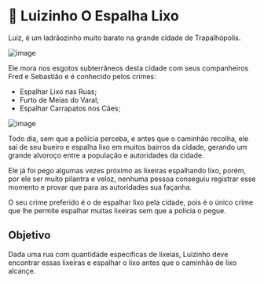 # :rat: Luizinho O Espalha Lixo

Luiz, é um ladrãozinho muito barato na grande cidade de Trapalhópolis.
  
![image](https://github.com/maria2122/luizinho_o_espalha_lixo/assets/89326098/31d96ce2-94cf-4c8b-825b-9b08100a9c48)


Ele mora nos esgotos subterrâneos desta cidade com seus companheiros Fred e Sebastião e é conhecido pelos crimes:

- Espalhar Lixo nas Ruas;
- Furto de Meias do Varal;
- Espalhar Carrapatos nos Cães;
  
![image](https://github.com/maria2122/luizinho_o_espalha_lixo/assets/89326098/67a81808-f269-4271-bfc4-256b35304942)


Todo dia, sem que a poliícia perceba, e antes que o caminhão recolha, ele saí de seu bueiro e espalha lixo em muitos bairros da cidade, 
gerando um grande alvoroço entre a população e autoridades da cidade.

Ele já foi pego algumas vezes próximo as lixeiras espalhando lixo, porém, por ele ser muito pilantra e veloz, nenhuma pessoa 
conseguiu registrar esse momento e provar que para as autoridades sua façanha. 

O seu crime preferido é o de espalhar lixo pela cidade, pois é o único crime que lhe permite espalhar muitas lixeiras sem que a polícia o pegue.

## Objetivo

Dada uma rua com quantidade específicas de lixeias, Luizinho deve encontrar essas lixeiras e espalhar o lixo antes que o caminhão de lixo alcançe.


